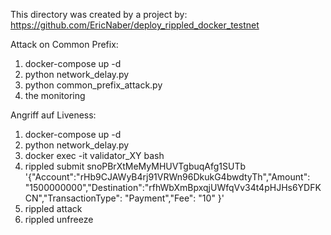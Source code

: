 This directory was created by a project by: https://github.com/EricNaber/deploy_rippled_docker_testnet


Attack on Common Prefix: 
1. docker-compose up -d
2. python network_delay.py
3. python common_prefix_attack.py
4. the monitoring

Angriff auf Liveness:
1. docker-compose up -d
2. python network_delay.py
3. docker exec -it validator_XY bash
4. rippled submit snoPBrXtMeMyMHUVTgbuqAfg1SUTb '{"Account":"rHb9CJAWyB4rj91VRWn96DkukG4bwdtyTh","Amount": "1500000000","Destination":"rfhWbXmBpxqjUWfqVv34t4pHJHs6YDFKCN","TransactionType": "Payment","Fee": "10" }'
5. rippled attack
6. rippled unfreeze
